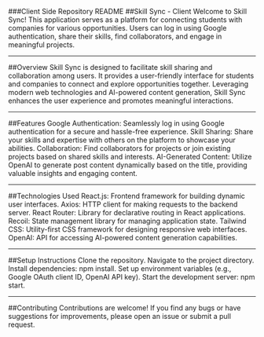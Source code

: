 ###Client Side Repository README
##Skill Sync - Client
Welcome to Skill Sync! This application serves as a platform for connecting students with companies for various opportunities. Users can log in using Google authentication, share their skills, find collaborators, and engage in meaningful projects.

---

##Overview
Skill Sync is designed to facilitate skill sharing and collaboration among users. It provides a user-friendly interface for students and companies to connect and explore opportunities together. Leveraging modern web technologies and AI-powered content generation, Skill Sync enhances the user experience and promotes meaningful interactions.

---

##Features
Google Authentication: Seamlessly log in using Google authentication for a secure and hassle-free experience.
Skill Sharing: Share your skills and expertise with others on the platform to showcase your abilities.
Collaboration: Find collaborators for projects or join existing projects based on shared skills and interests.
AI-Generated Content: Utilize OpenAI to generate post content dynamically based on the title, providing valuable insights and engaging content.

---

##Technologies Used
React.js: Frontend framework for building dynamic user interfaces.
Axios: HTTP client for making requests to the backend server.
React Router: Library for declarative routing in React applications.
Recoil: State management library for managing application state.
Tailwind CSS: Utility-first CSS framework for designing responsive web interfaces.
OpenAI: API for accessing AI-powered content generation capabilities.

---

##Setup Instructions
Clone the repository.
Navigate to the project directory.
Install dependencies: npm install.
Set up environment variables (e.g., Google OAuth client ID, OpenAI API key).
Start the development server: npm start.

---

##Contributing
Contributions are welcome! If you find any bugs or have suggestions for improvements, please open an issue or submit a pull request.
